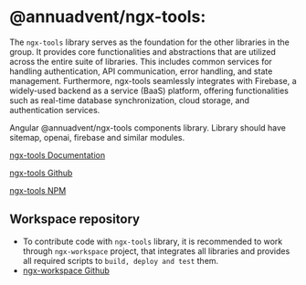 # @annuadvent/ngx-tools:

The `ngx-tools` library serves as the foundation for the other libraries in the group. It provides core functionalities and abstractions that are utilized across the entire suite of libraries. This includes common services for handling authentication, API communication, error handling, and state management. Furthermore, ngx-tools seamlessly integrates with Firebase, a widely-used backend as a service (BaaS) platform, offering functionalities such as real-time database synchronization, cloud storage, and authentication services.

Angular @annuadvent/ngx-tools components library. Library should have sitemap, openai, firebase and similar modules.

[ngx-tools Documentation](https://ngx-libs.annuadvent.com/libs/ngx-tools)

[ngx-tools Github](https://github.com/sunildivyam/ngx-tools)

[ngx-tools NPM](https://npmjs.com/package/@annuadvent/ngx-tools)

## Workspace repository
- To contribute code with `ngx-tools` library, it is recommended to work through `ngx-workspace` project, that integrates all libraries and provides all required scripts to `build, deploy and test` them.
- [ngx-workspace Github](https://github.com/sunildivyam/ngx-workspace)
